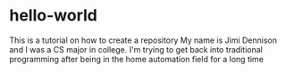 # hello-world
This is a tutorial on how to create a repository
My name is Jimi Dennison and I was a CS major in college. I'm trying to get back into traditional programming after being in the home automation field for a long time

